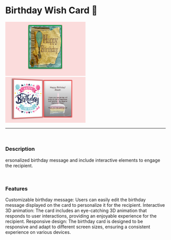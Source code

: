 # Birthday Wish Card 🎂

<img src="./assets/card1.png" width="50%"/> 
<img src="./assets/card2.png" width="50%"/>

<hr>
<br>
<h3>Description</h3>
    <p>
        ersonalized birthday message and include interactive elements to engage the recipient.
    </p>
<br>
<h3>Features</h3>
    <p>
        Customizable birthday message: Users can easily edit the birthday message displayed on the card to personalize it for the recipient.
        Interactive 3D animation: The card includes an eye-catching 3D animation that responds to user interactions, providing an enjoyable experience for the recipient.
        Responsive design: The birthday card is designed to be responsive and adapt to different screen sizes, ensuring a consistent experience on various devices.
    </p>
